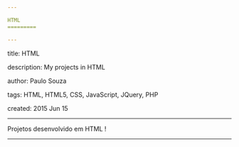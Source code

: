 ```yaml
---

HTML
=========

---
```

title: HTML

description: My projects in HTML

author: Paulo Souza

tags: HTML, HTML5, CSS, JavaScript, JQuery, PHP

created:  2015 Jun 15

---

Projetos desenvolvido em HTML !

---
